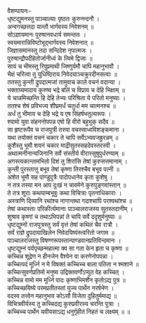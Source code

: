वैशम्पायनः-  
धृष्टद्युमनस्तु पाञ्चाल्याः पृष्ठतः कुरुनन्दनौ ।  
अन्वगच्छत्तदा यान्तौ भार्गवस्य निवेशनम् ॥  
सोऽज्ञायमानः पुरुषानवधार्य समन्ततः ।  
स्वयमारान्निविष्टोभूद्भार्गवस्य निवेशनात् ॥  
जिज्ञासमानस्तु तदा सन्दिदेश नृपात्मजः ।  
पुरुषान्द्रौपदीहेतोर्जानीध्वं के त्विमे द्विजाः ॥  
सायं च भीमस्तु रिपुप्रमाथी जिष्णुर्यमौ चापि महानुभावौ ।  
भैक्षं चरित्वा तु युधिष्ठिराय निवेदयाञ्चक्रुरदीनसत्वाः ॥  
ततस्तु कुन्ती द्रुपदात्मजां तामुवाच काले वचनं वदान्या ।  
भक्ताग्र्यमादाय कुरुष्व भद्रे बलिं च विप्राय च देहि भिक्षाम् ॥  
ये चान्नमिच्छन्ति हि देहि तेभ्यः परिश्रिता ये परितो मनुष्याः ।  
ततश्च शेषं प्रविभज्य शीघ्रमर्धं चतुर्धा मम चात्मनश्च ॥  
अर्धं तु भीमाय च देहि भद्रे य एष सिंहर्षभतुल्यरूपः ।  
श्यामो युवा संहननोपपन्न एषो हि वीरो बहुभुक् सदैव ॥  
सा हृष्टरूपैव च राजपुत्री तस्या वचस्साध्वविशङ्कमाना ।  
यथा तयोक्तं वचनं चकार ते चापि सर्वेऽभ्यवजह्रुरन्नम् ॥  
कुशैस्तु भूमौ शयनं चकार माद्रीसुतस्सहदेवस्तरस्वी ।  
अथात्मनीनान्यजिनानि सर्वे संस्तीर्य वीरास्सुषुपुर्धरण्याम् ॥  
अगस्त्यकान्तामभितो दिशं तु शिरांसि तेषां कुरुसत्तमानाम् ।  
कुन्ती पुरस्तात्तु बभूव तेषां कृष्णा तिरश्चैव बभूव पत्नी ॥  
अशेत भूमौ सह पाण्डुपुत्रैः पादोपधानेव कृता कुशेषु ।  
न तत्र तस्या मन आप दुःखं न चावमेने कुरुपुङ्गवांस्तान् ॥  
ते तत्र शूराः कथयाम्बभूवुः कथा विचित्राः पृतनाधिकाराः ।  
अस्त्राणि दिव्यानि रथांश्च नागान्तथा गदाश्चापि परश्वथांश्च ॥  
तेषां कथास्ताः परिकीर्त्यमानाः पाञ्चालराजस्य सुतस्तदानीम् ।  
शुश्राव कृष्णां च तथाऽभिपन्नां ते चापि सर्वे ददृशुर्मनुष्याः ॥  
धृष्टद्युम्नो राजपुत्रस्तु सर्वं वृत्तं तेषां कथितं चैव रात्रौ ।  
सर्वं राज्ञे द्रुपदायाखिलेन निवेदयिष्यंस्त्वरितो जगाम ॥  
पाञ्चालराजस्तु विषण्णरूपस्तान्पाण्डवानप्रतिविन्दमानः ।  
धृष्टद्युम्नं पर्यपृच्छन्महात्मा क्व सा गता केन हृता च कृष्णा ॥  
कच्चिन्न शूद्रेण न हीनजेन वैश्येन वा करणेनोपपन्ना ।  
कच्चित्पदं मूर्ध्नि न मे विषक्तं कच्चिच्च बाला पतिता न श्मशाने ॥  
कच्चित्सुवर्णप्रतिमो मनुष्य उद्रिक्तवर्णोऽप्युत वेह कच्चित् ।  
कच्चिन्न वामो मम मूर्ध्नि पादः कृष्णाभिमर्शेन कृतोऽद्य पुत्र ॥  
कच्चिच्छयिष्ये परमप्रतीतस्तां युज्य पार्थेन नरर्षभेण ।  
वदस्व तत्त्वेन महानुभाव कोऽसौ विजेता दुहितुर्ममाद्य ॥  
विचित्रवीर्यस्य तु कच्चिदद्य कुरुप्रवीरस्य चरन्ति पुत्राः ।  
कच्चिच्च पार्थेन यवीयसाऽद्य धनुर्गृहीतं निहतं च लक्ष्यम् ॥ ॥  

